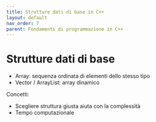 ```yaml
---
title: Strutture dati di base in C++
layout: default
nav_order: 7
parent: Fondamenti di programmazione in C++
---
```


# Strutture dati di base

- Array: sequenza ordinata di elementi dello stesso tipo  
- Vector / ArrayList: array dinamico  

Concetti:

- Scegliere struttura giusta aiuta con la complessità  
- Tempo computazionale